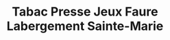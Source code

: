 ---
title: "Tabac Presse Jeux Faure Labergement Sainte-Marie"
url: /labergement-sainte-marie/tabac-presse-jeux-faure-labergement-sainte-marie/
shop: tabac
---